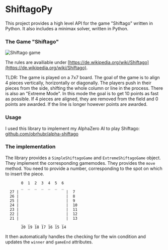 # ShiftagoPy

This project provides a high level API for the game "Shiftago" written in Python. It also includes a minimax solver, written in Python.

### The Game "Shiftago"

![Shiftago game](https://upload.wikimedia.org/wikipedia/commons/thumb/8/84/Shiftago_05.jpg/330px-Shiftago_05.jpg)

The rules are availiable under [https://de.wikipedia.org/wiki/Shiftago](https://de.wikipedia.org/wiki/Shiftago). 

TLDR: The game is played on a 7x7 board. The goal of the game is to align 4 pieces vertically, horizontally or diagonally. The players push in their pieces from the side, shifting the whole column or line in the process. There is also an "Extreme Mode". In this mode the goal is to get 10 points as fast as possible. If 4 pieces are aligned, they are removed from the field and 0 points are awarded. If the line is longer however points are awarded.

### Usage

I used this library to implement my AlphaZero AI to play Shiftago: [github.com/obrhubr/alpha-shiftago](https://www.github.com/obrhubr/alpha-shiftago)

### The implementation

The library provides a `SimpleShiftagoGame` and `ExtremeShiftagoGame` object. They implement the corresponding gamemodes. They provides the `move` method. You need to provide a number, corresponding to the spot on which to insert the piece.

```
       0  1  2  3  4  5  6
       _  _  _  _  _  _  _ 
  27 |                     |  7
  26 |                     |  8
  25 |                     |  9
  24 |                     |  10
  23 |                     |  11
  22 |                     |  12
  21 |                     |  13
       _  _  _  _  _  _  _ 
       20 19 18 17 16 15 14

```

It then automatically handles the checking for the win condition and updates the `winner` and `gameEnd` attributes.

